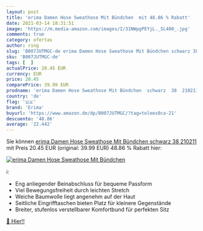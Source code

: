 ```yaml
---
layout: post
title: 'erima Damen Hose Sweathose Mit Bündchen  mit 48.86 % Rabatt'
date: 2021-03-14 18:31:51
image: 'https://m.media-amazon.com/images/I/31NWpgPEYjL._SL400_.jpg'
comments: true
category: ofertas
author: ring
slug: 'B007JUTMGC-de erima Damen Hose Sweathose Mit Bündchen schwarz 38 210211'
sku: 'B007JUTMGC-de'
tags: [  ]
actualPrice: 20.45 EUR
currency: EUR
price: 20.45
comparePrice: 39.99 EUR
prodname: 'erima Damen Hose Sweathose Mit Bündchen  schwarz  38  210211'
country: 'de'
flag: '🇩🇪'
brand: 'Erima'
buyurl: 'https://www.amazon.de/dp/B007JUTMGC/?tag=tolees0ca-21'
descuento: '48.86'
average: '22.442'
---
```


Sie können [erima Damen Hose Sweathose Mit Bündchen  schwarz  38  210211](https://www.amazon.de/dp/B007JUTMGC/?tag=tolees0ca-21) mit Preis 20.45 EUR (original: 39.99 EUR) 48.86 % Rabatt hier:

[![erima Damen Hose Sweathose Mit Bündchen ](https://m.media-amazon.com/images/I/31NWpgPEYjL._SL400_.jpg)](https://www.amazon.de/dp/B007JUTMGC/?tag=tolees0ca-21)

ℹ️:

- Eng anliegender Beinabschluss für bequeme Passform
- Viel Bewegungsfreiheit durch leichten Stretch
- Weiche Baumwolle liegt angenehm auf der Haut
- Seitliche Eingrifftaschen bieten Platz für kleinere Gegenstände
- Breiter, stufenlos verstellbarer Komfortbund für perfekten Sitz

[🛒 Hier!!](https://www.amazon.de/dp/B007JUTMGC/?tag=tolees0ca-21)
